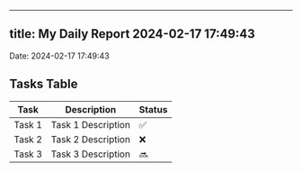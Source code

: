
---
title: My Daily Report 2024-02-17 17:49:43
---

Date: 2024-02-17 17:49:43

## Tasks Table

| Task | Description | Status |
|------|-------------|--------|
| Task 1 | Task 1 Description | ✅ |
| Task 2 | Task 2 Description | ❌ |
| Task 3 | Task 3 Description | 🔜 |
